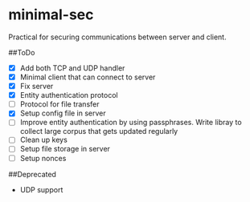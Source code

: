 minimal-sec
===========

Practical for securing communications between server and client.


##ToDo
- [X] Add both TCP and UDP handler
- [X] Minimal client that can connect to server
- [X] Fix server
- [X] Entity authentication protocol
- [ ] Protocol for file transfer
- [X] Setup config file in server
- [ ] Improve entity authentication by using passphrases. Write libray to collect large corpus that gets updated regularly
- [ ] Clean up keys
- [ ] Setup file storage in server
- [ ] Setup nonces

##Deprecated
- UDP support
